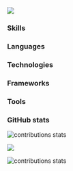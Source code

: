 <!-- TODO: Header ### Hi there 👋 -->
<img src="https://img.shields.io/github/followers/A143-S.svg?style=social&label=Follow&maxAge=2592000"/>

<!-- REDES 
<div id="badges"  align="center">
  <a href="#">  
    <img src="https://img.shields.io/badge/GitHub-100000?style=for-the-badge&logo=github&logoColor=white" alt="Github Badge"/>
  </a>
  <a href="#">  
    <img src="https://img.shields.io/badge/Twitter-1DA1F2?style=for-the-badge&logo=twitter&logoColor=white" alt="Github Badge"/>
  </a>
  <a href="#">  
    <img src="https://img.shields.io/badge/Facebook-1877F2?style=for-the-badge&logo=facebook&logoColor=white" alt="Facebook Badge"/>
  </a>
  <a href="#">
    <img src="https://img.shields.io/badge/Instagram-E4405F?style=for-the-badge&logo=instagram&logoColor=white" alt="Instagram Badge"/>
  </a>
    <a href="#">
    <img src="https://img.shields.io/badge/LinkedIn-0077B5?style=for-the-badge&logo=linkedin&logoColor=white" alt="LinkedIn Badge"/>
  </a>
  <a href="#">
    <img src="https://img.shields.io/badge/dev.to-0A0A0A?style=for-the-badge&logo=dev.to&logoColor=white" alt="Dev.to Badge"/>
  </a>
  <a href="#">
    <img src="https://img.shields.io/badge/Blogger-FF5722?style=for-the-badge&logo=blogger&logoColor=white" alt="Blogger Badge"/>
  </a>
  <a href="#">
    <img src="https://img.shields.io/badge/YouTube-FF0000?style=for-the-badge&logo=youtube&logoColor=white" alt="Youtube Badge"/>
  </a>
  <a href="#">
    <img src="https://img.shields.io/badge/Twitch-9146FF?style=for-the-badge&logo=twitch&logoColor=white" alt="Twitch Badge"/>
  </a>
</div> -->



<!-- SKILLS -->
### Skills
### Languages
### Technologies
### Frameworks
### Tools

<!-- 
<div align="left">  
  <img src="https://icongr.am/devicon/angularjs-original.svg?size=128&color=currentColor" title="" alt="J" width="30" height="30"/>&nbsp; 
  <img src="https://github.com/devicons/devicon/blob/master/icons/vscode/vscode-original.svg" title="" alt="J" width="30" height="30"/>&nbsp;  
  <img src="https://github.com/devicons/devicon/blob/master/icons/figma/figma-original.svg" title="" alt="J" width="30" height="30"/>&nbsp;
  <img src="https://github.com/devicons/devicon/blob/master/icons/xd/xd-plain.svg" title="" alt="J" width="30" height="30"/>&nbsp;
  <img src="https://github.com/devicons/devicon/blob/master/icons/illustrator/illustrator-plain.svg" title="" alt="J" width="30" height="30"/>&nbsp;
</div>
-->

<!-- STATS -->
### GitHub stats

<div id="badges"  align="left">
  <p><img src="https://github-readme-stats.vercel.app/api?username=A143-S&hide_title=true&hide_border=true&show_icons=true&include_all_commits=true&count_private=true&theme=tokyonight&card_width=500" alt="contributions stats"/></p>
  
  <p><img src="https://github-readme-stats.vercel.app/api/top-langs/?username=A143-S&layout=compact&langs_count=9&hide_border=true&hide_title=false&card_width=450&theme=tokyonight"></p>
  
   <p><img src="https://github-profile-summary-cards.vercel.app/api/cards/profile-details?username=A143-S&hide_title=true&hide_border=true&show_icons=true&include_all_commits=true&count_private=true&theme=tokyonight" alt="contributions stats"/></p>  
    
</div>

<!-- TODO: Footer ### bye 👋 -->

